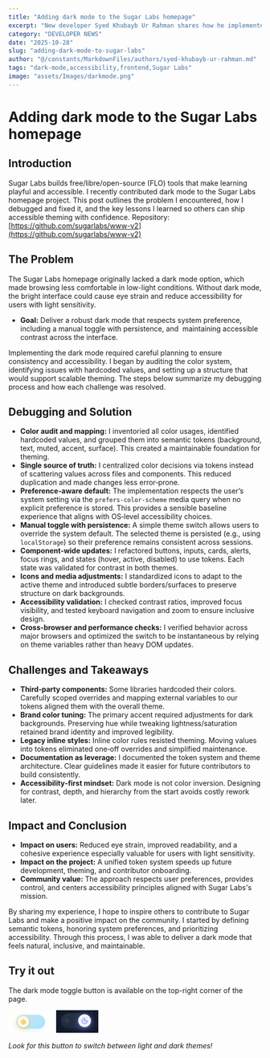 ```yaml
---
title: "Adding dark mode to the Sugar Labs homepage"
excerpt: "New developer Syed Khubayb Ur Rahman shares how he implemented dark mode, what issues he faced and how he debugged them."
category: "DEVELOPER NEWS"
date: "2025-10-28"
slug: "adding-dark-mode-to-sugar-labs"
author: "@/constants/MarkdownFiles/authors/syed-khubayb-ur-rahman.md"
tags: "dark-mode,accessibility,frontend,Sugar Labs"
image: "assets/Images/darkmode.png"
---
```



<!-- markdownlint-disable -->


# Adding dark mode to the Sugar Labs homepage


## Introduction
Sugar Labs builds free/libre/open-source (FLO) tools that make learning playful and accessible. I recently contributed dark mode to the Sugar Labs homepage project. This post outlines the problem I encountered, how I debugged and fixed it, and the key lessons I learned so others can ship accessible theming with confidence.
Repository: [https://github.com/sugarlabs/www-v2](https://github.com/sugarlabs/www-v2)


## The Problem
The Sugar Labs homepage originally lacked a dark mode option, which made browsing less comfortable in low-light conditions.
Without dark mode, the bright interface could cause eye strain and reduce accessibility for users with light sensitivity.


- **Goal:** Deliver a robust dark mode that respects system preference, including a manual toggle with persistence, and  maintaining accessible contrast across the interface.


Implementing the dark mode required careful planning to ensure consistency and accessibility. I began by auditing the color system, identifying issues with hardcoded values, and setting up a structure that would support scalable theming. The steps below summarize my debugging process and how each challenge was resolved.


## Debugging and Solution
- **Color audit and mapping:** I inventoried all color usages, identified hardcoded values, and grouped them into semantic tokens (background, text, muted, accent, surface). This created a maintainable foundation for theming.
- **Single source of truth:** I centralized color decisions via tokens instead of scattering values across files and components. This reduced duplication and made changes less error‑prone.
- **Preference‑aware default:** The implementation respects the user’s system setting via the `prefers-color-scheme` media query when no explicit preference is stored. This provides a sensible baseline experience that aligns with OS‑level accessibility choices.
- **Manual toggle with persistence:** A simple theme switch allows users to override the system default. The selected theme is persisted (e.g., using `localStorage`) so their preference remains consistent across sessions.
- **Component‑wide updates:** I refactored buttons, inputs, cards, alerts, focus rings, and states (hover, active, disabled) to use tokens. Each state was validated for contrast in both themes.
- **Icons and media adjustments:** I standardized icons to adapt to the active theme and introduced subtle borders/surfaces to preserve structure on dark backgrounds.
- **Accessibility validation:** I checked contrast ratios, improved focus visibility, and tested keyboard navigation and zoom to ensure inclusive design.
- **Cross‑browser and performance checks:** I verified behavior across major browsers and optimized the switch to be instantaneous by relying on theme variables rather than heavy DOM updates.


## Challenges and Takeaways
- **Third‑party components:** Some libraries hardcoded their colors. Carefully scoped overrides and mapping external variables to our tokens aligned them with the overall theme.
- **Brand color tuning:** The primary accent required adjustments for dark backgrounds. Preserving hue while tweaking lightness/saturation retained brand identity and improved legibility.
- **Legacy inline styles:** Inline color rules resisted theming. Moving values into tokens eliminated one‑off overrides and simplified maintenance.
- **Documentation as leverage:** I documented the token system and theme architecture. Clear guidelines made it easier for future contributors to build consistently.
- **Accessibility‑first mindset:** Dark mode is not color inversion. Designing for contrast, depth, and hierarchy from the start avoids costly rework later.


## Impact and Conclusion
- **Impact on users:** Reduced eye strain, improved readability, and a cohesive experience especially valuable for users with light sensitivity.
- **Impact on the project:** A unified token system speeds up future development, theming, and contributor onboarding.
- **Community value:** The approach respects user preferences, provides control, and centers accessibility principles aligned with Sugar Labs's mission.


By sharing my experience, I hope to inspire others to contribute to Sugar Labs and make a positive impact on the community. I started by defining semantic tokens, honoring system preferences, and prioritizing accessibility. Through this process, I was able to deliver a dark mode that feels natural, inclusive, and maintainable.

## Try it out

The dark mode toggle button is available on the top-right corner of the page.


![Dark mode toggle location in light mode](/assets/Images/dark_mode_toggle.png)
![Dark mode toggle location in dark mode](/assets/Images/dark_mode_toggle2.png)

*Look for this button to switch between light and dark themes!*